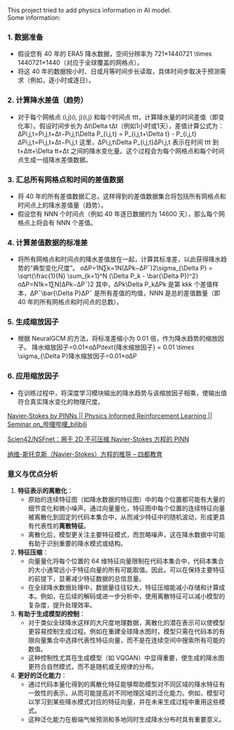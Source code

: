 This project tried to add physics information in AI model.  
Some information:  
### 1. 数据准备

- 假设您有 40 年的 ERA5 降水数据，空间分辨率为 721×1440721 \times 1440721×1440（对应于全球覆盖的网格点）。
- 将这 40 年的数据按小时、日或月等时间步长读取，具体时间步取决于预测需求（例如，逐小时或逐日）。

### 2. 计算降水差值（趋势）

- 对于每个网格点 (i,j)(i, j)(i,j) 和每个时间点 ttt，计算降水量的时间差值（即变化率）。假设时间步长为 Δt\Delta tΔt（例如1小时或1天），差值计算公式为： ΔPi,j,t=Pi,j,t+Δt−Pi,j,t\Delta P_{i,j,t} = P_{i,j,t+\Delta t} - P_{i,j,t}ΔPi,j,t=Pi,j,t+Δt−Pi,j,t 这里，ΔPi,j,t\Delta P_{i,j,t}ΔPi,j,t 表示在时间 ttt 到 t+Δtt+\Delta tt+Δt 之间的降水变化量。这个过程会为每个网格点和每个时间点生成一组降水差值数据。

### 3. 汇总所有网格点和时间的差值数据

- 将 40 年的所有差值数据汇总，这样得到的差值数据集合将包括所有网格点和时间点上的降水差值量（趋势）。
- 假设您有 NNN 个时间点（例如 40 年逐日数据约为 14600 天），那么每个网格点上将会有 NNN 个差值。

### 4. 计算差值数据的标准差

- 将所有网格点和时间点的降水差值放在一起，计算其标准差，以此获得降水趋势的“典型变化尺度”。 σΔP=1N∑k=1N(ΔPk−ΔPˉ)2\sigma_{\Delta P} = \sqrt{\frac{1}{N} \sum_{k=1}^N (\Delta P_k - \bar{\Delta P})^2}σΔP=N1k=1∑N(ΔPk−ΔPˉ)2 其中，ΔPk\Delta P_kΔPk 是第 kkk 个差值样本，ΔPˉ\bar{\Delta P}ΔPˉ 是所有差值的均值，NNN 是总的差值数量（即 40 年的所有网格点和时间点的总数）。

### 5. 生成缩放因子

- 根据 NeuralGCM 的方法，将标准差缩小为 0.01 倍，作为降水趋势的缩放因子。 降水缩放因子=0.01×σΔP\text{降水缩放因子} = 0.01 \times \sigma_{\Delta P}降水缩放因子=0.01×σΔP

### 6. 应用缩放因子

- 在训练过程中，将深度学习模块输出的降水趋势与该缩放因子相乘，使输出值符合真实降水变化的物理尺度。



[Navier-Stokes by PINNs || Physics Informed Reinforcement Learning || Seminar on_哔哩哔哩_bilibili](https://www.bilibili.com/video/BV1Ej411Y7A2/?vd_source=5cd6007d3cde7a1d36157e015bd4aef0)

[Scien42/NSFnet：用于 2D 不可压缩 Navier-Stokes 方程的 PINN](https://github.com/Scien42/NSFnet)

[纳维-斯托克斯（Navier-Stokes）方程的推导 – 四都教育](https://sudoedu.com/数学物理方程视频课程/数学物理方程的导出/纳维-斯托克斯（navier-stokes）方程的推导/)



### 意义与优点分析

1. **特征表示的离散化**：
   - 原始的连续特征图（如降水数据的特征图）中的每个位置都可能有大量的细节变化和微小噪声。通过向量量化，特征图中每个位置的连续特征向量被离散化到固定的代码本集合中，从而减少特征中的随机波动，形成更具有代表性的**离散特征**。
   - 离散化后，模型更关注主要特征模式，而忽略噪声，这在降水数据中可能有助于识别重要的降水模式或结构。
2. **特征压缩**：
   - 向量量化将每个位置的 64 维特征向量限制在代码本集合中，代码本集合的大小通常远小于特征向量的所有可能取值。因此，可以在保持主要特征的前提下，显著减少特征数据的总信息量。
   - 在全球降水数据处理中，数据量往往较大，特征压缩能减小存储和计算成本。例如，在后续的解码或进一步分析中，使用离散特征可以减小模型的复杂度，提升处理效率。
3. **有助于生成模型的控制**：
   - 对于类似全球降水这样的大尺度地理数据，离散化的潜在表示可以使模型更容易控制生成过程。例如在重建全球降水图时，模型只需在代码本的有限向量集合中选择代表性特征向量，而不是在连续空间中搜索所有可能的数值。
   - 这种控制性尤其在生成模型（如 VQGAN）中显得重要，使生成的降水图更符合自然模式，而不是随机或无规律的分布。
4. **更好的泛化能力**：
   - 通过代码本量化得到的离散化特征能够帮助模型对不同区域的降水特征有一致性的表示，从而可能提高对不同地理区域的泛化能力。例如，模型可以学习到某些降水模式对应的特征向量，并在未来生成过程中重用这些模式。
   - 这种泛化能力在极端气候预测和多地同时生成降水分布时具有重要意义。
